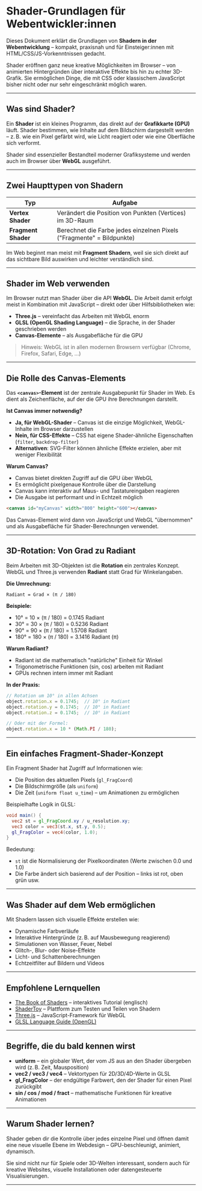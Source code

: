 
# Shader-Grundlagen für Webentwickler:innen

Dieses Dokument erklärt die Grundlagen von **Shadern in der Webentwicklung** – kompakt, praxisnah und für Einsteiger:innen mit HTML/CSS/JS-Vorkenntnissen gedacht.

Shader eröffnen ganz neue kreative Möglichkeiten im Browser – von animierten Hintergründen über interaktive Effekte bis hin zu echter 3D-Grafik. Sie ermöglichen Dinge, die mit CSS oder klassischem JavaScript bisher nicht oder nur sehr eingeschränkt möglich waren.

---

## Was sind Shader?

Ein **Shader** ist ein kleines Programm, das direkt auf der **Grafikkarte (GPU)** läuft. Shader bestimmen, wie Inhalte auf dem Bildschirm dargestellt werden – z. B. wie ein Pixel gefärbt wird, wie Licht reagiert oder wie eine Oberfläche sich verformt.

Shader sind essenzieller Bestandteil moderner Grafiksysteme und werden auch im Browser über **WebGL** ausgeführt.

---

## Zwei Haupttypen von Shadern

| Typ               | Aufgabe                                                                 |
|--------------------|------------------------------------------------------------------------|
| **Vertex Shader**   | Verändert die Position von Punkten (Vertices) im 3D-Raum              |
| **Fragment Shader** | Berechnet die Farbe jedes einzelnen Pixels ("Fragmente" = Bildpunkte) |

Im Web beginnt man meist mit **Fragment Shadern**, weil sie sich direkt auf das sichtbare Bild auswirken und leichter verständlich sind.

---

## Shader im Web verwenden

Im Browser nutzt man Shader über die API **WebGL**. Die Arbeit damit erfolgt meist in Kombination mit JavaScript – direkt oder über Hilfsbibliotheken wie:

- **Three.js** – vereinfacht das Arbeiten mit WebGL enorm
- **GLSL (OpenGL Shading Language)** – die Sprache, in der Shader geschrieben werden
- **Canvas-Elemente** – als Ausgabefläche für die GPU

> Hinweis: WebGL ist in allen modernen Browsern verfügbar (Chrome, Firefox, Safari, Edge, ...)

---

## Die Rolle des Canvas-Elements

Das **`<canvas>`-Element** ist der zentrale Ausgabepunkt für Shader im Web. Es dient als Zeichenfläche, auf der die GPU ihre Berechnungen darstellt.

**Ist Canvas immer notwendig?**
- **Ja, für WebGL-Shader** – Canvas ist die einzige Möglichkeit, WebGL-Inhalte im Browser darzustellen
- **Nein, für CSS-Effekte** – CSS hat eigene Shader-ähnliche Eigenschaften (`filter`, `backdrop-filter`)
- **Alternativen**: SVG-Filter können ähnliche Effekte erzielen, aber mit weniger Flexibilität

**Warum Canvas?**
- Canvas bietet direkten Zugriff auf die GPU über WebGL
- Es ermöglicht pixelgenaue Kontrolle über die Darstellung
- Canvas kann interaktiv auf Maus- und Tastatureingaben reagieren
- Die Ausgabe ist performant und in Echtzeit möglich

```html
<canvas id="myCanvas" width="800" height="600"></canvas>
```

Das Canvas-Element wird dann von JavaScript und WebGL "übernommen" und als Ausgabefläche für Shader-Berechnungen verwendet.

---

## 3D-Rotation: Von Grad zu Radiant

Beim Arbeiten mit 3D-Objekten ist die **Rotation** ein zentrales Konzept. WebGL und Three.js verwenden **Radiant** statt Grad für Winkelangaben.

**Die Umrechnung:**
```
Radiant = Grad × (π / 180)
```

**Beispiele:**
- 10° = 10 × (π / 180) = 0.1745 Radiant
- 30° = 30 × (π / 180) = 0.5236 Radiant  
- 90° = 90 × (π / 180) = 1.5708 Radiant
- 180° = 180 × (π / 180) = 3.1416 Radiant (π)

**Warum Radiant?**
- Radiant ist die mathematisch "natürliche" Einheit für Winkel
- Trigonometrische Funktionen (sin, cos) arbeiten mit Radiant
- GPUs rechnen intern immer mit Radiant

**In der Praxis:**
```javascript
// Rotation um 10° in allen Achsen
object.rotation.x = 0.1745;  // 10° in Radiant
object.rotation.y = 0.1745;  // 10° in Radiant
object.rotation.z = 0.1745;  // 10° in Radiant

// Oder mit der Formel:
object.rotation.x = 10 * (Math.PI / 180);
```

---

## Ein einfaches Fragment-Shader-Konzept

Ein Fragment Shader hat Zugriff auf Informationen wie:

- Die Position des aktuellen Pixels (`gl_FragCoord`)
- Die Bildschirmgröße (als `uniform`)
- Die Zeit (`uniform float u_time`) – um Animationen zu ermöglichen

Beispielhafte Logik in GLSL:

```glsl
void main() {
  vec2 st = gl_FragCoord.xy / u_resolution.xy;
  vec3 color = vec3(st.x, st.y, 0.5);
  gl_FragColor = vec4(color, 1.0);
}
````

Bedeutung:

* `st` ist die Normalisierung der Pixelkoordinaten (Werte zwischen 0.0 und 1.0)
* Die Farbe ändert sich basierend auf der Position – links ist rot, oben grün usw.

---

## Was Shader auf dem Web ermöglichen

Mit Shadern lassen sich visuelle Effekte erstellen wie:

* Dynamische Farbverläufe
* Interaktive Hintergründe (z. B. auf Mausbewegung reagierend)
* Simulationen von Wasser, Feuer, Nebel
* Glitch-, Blur- oder Noise-Effekte
* Licht- und Schattenberechnungen
* Echtzeitfilter auf Bildern und Videos

---

## Empfohlene Lernquellen

* [The Book of Shaders](https://thebookofshaders.com/) – interaktives Tutorial (englisch)
* [ShaderToy](https://shadertoy.com) – Plattform zum Testen und Teilen von Shadern
* [Three.js](https://threejs.org) – JavaScript-Framework für WebGL
* [GLSL Language Guide (OpenGL)](https://www.khronos.org/opengl/wiki/OpenGL_Shading_Language)

---

## Begriffe, die du bald kennen wirst

* **uniform** – ein globaler Wert, der vom JS aus an den Shader übergeben wird (z. B. Zeit, Mausposition)
* **vec2 / vec3 / vec4** – Vektortypen für 2D/3D/4D-Werte in GLSL
* **gl\_FragColor** – der endgültige Farbwert, den der Shader für einen Pixel zurückgibt
* **sin / cos / mod / fract** – mathematische Funktionen für kreative Animationen

---

## Warum Shader lernen?

Shader geben dir die Kontrolle über jedes einzelne Pixel und öffnen damit eine neue visuelle Ebene im Webdesign – GPU-beschleunigt, animiert, dynamisch.

Sie sind nicht nur für Spiele oder 3D-Welten interessant, sondern auch für kreative Websites, visuelle Installationen oder datengesteuerte Visualisierungen.

---
